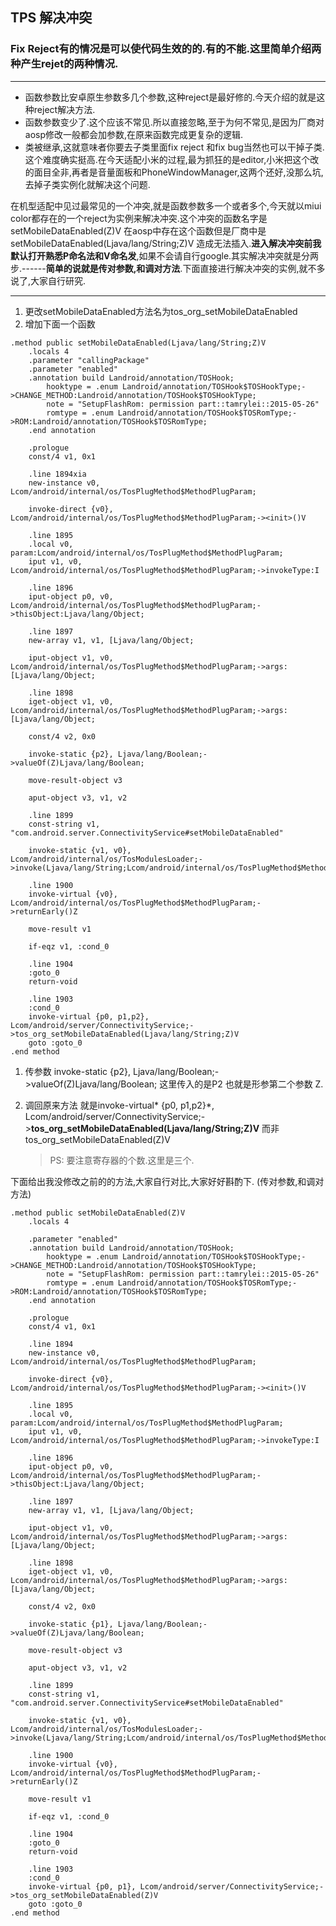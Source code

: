 
## TPS 解决冲突

### **Fix Reject有的情况是可以使代码生效的的.有的不能.这里简单介绍两种产生rejet的两种情况.**

---

- 函数参数比安卓原生参数多几个参数,这种reject是最好修的.今天介绍的就是这种reject解决方法.
- 函数参数变少了.这个应该不常见.所以直接忽略,至于为何不常见,是因为厂商对aosp修改一般都会加参数,在原来函数完成更复杂的逻辑.
- 类被继承,这就意味者你要去子类里面fix reject 和fix bug当然也可以干掉子类.这个难度确实挺高.在今天适配小米的过程,最为抓狂的是editor,小米把这个改的面目全非,再者是音量面板和PhoneWindowManager,这两个还好,没那么坑,去掉子类实例化就解决这个问题.

在机型适配中见过最常见的一个冲突,就是函数参数多一个或者多个,今天就以miui color都存在的一个reject为实例来解决冲突.这个冲突的函数名字是setMobileDataEnabled(Z)V 在aosp中存在这个函数但是厂商中是setMobileDataEnabled(Ljava/lang/String;Z)V 造成无法插入.**进入解决冲突前我默认打开熟悉P命名法和V命名发**,如果不会请自行google.其实解决冲突就是分两步.------**简单的说就是传对参数,和调对方法**.下面直接进行解决冲突的实例,就不多说了,大家自行研究.

---

1. 更改setMobileDataEnabled方法名为tos_org_setMobileDataEnabled
2. 增加下面一个函数

``` smali
.method public setMobileDataEnabled(Ljava/lang/String;Z)V
    .locals 4
    .parameter "callingPackage"
    .parameter "enabled"
    .annotation build Landroid/annotation/TOSHook;
        hooktype = .enum Landroid/annotation/TOSHook$TOSHookType;->CHANGE_METHOD:Landroid/annotation/TOSHook$TOSHookType;
        note = "SetupFlashRom: permission part::tamrylei::2015-05-26"
        romtype = .enum Landroid/annotation/TOSHook$TOSRomType;->ROM:Landroid/annotation/TOSHook$TOSRomType;
    .end annotation

    .prologue
    const/4 v1, 0x1

    .line 1894xia
    new-instance v0, Lcom/android/internal/os/TosPlugMethod$MethodPlugParam;

    invoke-direct {v0}, Lcom/android/internal/os/TosPlugMethod$MethodPlugParam;-><init>()V

    .line 1895
    .local v0, param:Lcom/android/internal/os/TosPlugMethod$MethodPlugParam;
    iput v1, v0, Lcom/android/internal/os/TosPlugMethod$MethodPlugParam;->invokeType:I

    .line 1896
    iput-object p0, v0, Lcom/android/internal/os/TosPlugMethod$MethodPlugParam;->thisObject:Ljava/lang/Object;

    .line 1897
    new-array v1, v1, [Ljava/lang/Object;

    iput-object v1, v0, Lcom/android/internal/os/TosPlugMethod$MethodPlugParam;->args:[Ljava/lang/Object;

    .line 1898
    iget-object v1, v0, Lcom/android/internal/os/TosPlugMethod$MethodPlugParam;->args:[Ljava/lang/Object;

    const/4 v2, 0x0

    invoke-static {p2}, Ljava/lang/Boolean;->valueOf(Z)Ljava/lang/Boolean;

    move-result-object v3

    aput-object v3, v1, v2

    .line 1899
    const-string v1, "com.android.server.ConnectivityService#setMobileDataEnabled"

    invoke-static {v1, v0}, Lcom/android/internal/os/TosModulesLoader;->invoke(Ljava/lang/String;Lcom/android/internal/os/TosPlugMethod$MethodPlugParam;)V

    .line 1900
    invoke-virtual {v0}, Lcom/android/internal/os/TosPlugMethod$MethodPlugParam;->returnEarly()Z

    move-result v1

    if-eqz v1, :cond_0

    .line 1904
    :goto_0
    return-void

    .line 1903
    :cond_0
    invoke-virtual {p0, p1,p2}, Lcom/android/server/ConnectivityService;->tos_org_setMobileDataEnabled(Ljava/lang/String;Z)V
    goto :goto_0
.end method
```

 1. 传参数 invoke-static {p2}, Ljava/lang/Boolean;->valueOf(Z)Ljava/lang/Boolean; 这里传入的是P2 也就是形参第二个参数 Z.
 2. 调回原来方法 就是invoke-virtual* {p0, p1,p2}*, Lcom/android/server/ConnectivityService;->**tos_org_setMobileDataEnabled(Ljava/lang/String;Z)V** 而非tos_org_setMobileDataEnabled(Z)V

	> PS: 要注意寄存器的个数.这里是三个. 
	
下面给出我没修改之前的的方法,大家自行对比,大家好好斟酌下. (传对参数,和调对方法)
		
       
``` smali
.method public setMobileDataEnabled(Z)V
    .locals 4

    .parameter "enabled"
    .annotation build Landroid/annotation/TOSHook;
        hooktype = .enum Landroid/annotation/TOSHook$TOSHookType;->CHANGE_METHOD:Landroid/annotation/TOSHook$TOSHookType;
        note = "SetupFlashRom: permission part::tamrylei::2015-05-26"
        romtype = .enum Landroid/annotation/TOSHook$TOSRomType;->ROM:Landroid/annotation/TOSHook$TOSRomType;
    .end annotation

    .prologue
    const/4 v1, 0x1

    .line 1894
    new-instance v0, Lcom/android/internal/os/TosPlugMethod$MethodPlugParam;

    invoke-direct {v0}, Lcom/android/internal/os/TosPlugMethod$MethodPlugParam;-><init>()V

    .line 1895
    .local v0, param:Lcom/android/internal/os/TosPlugMethod$MethodPlugParam;
    iput v1, v0, Lcom/android/internal/os/TosPlugMethod$MethodPlugParam;->invokeType:I

    .line 1896
    iput-object p0, v0, Lcom/android/internal/os/TosPlugMethod$MethodPlugParam;->thisObject:Ljava/lang/Object;

    .line 1897
    new-array v1, v1, [Ljava/lang/Object;

    iput-object v1, v0, Lcom/android/internal/os/TosPlugMethod$MethodPlugParam;->args:[Ljava/lang/Object;

    .line 1898
    iget-object v1, v0, Lcom/android/internal/os/TosPlugMethod$MethodPlugParam;->args:[Ljava/lang/Object;

    const/4 v2, 0x0

    invoke-static {p1}, Ljava/lang/Boolean;->valueOf(Z)Ljava/lang/Boolean;

    move-result-object v3

    aput-object v3, v1, v2

    .line 1899
    const-string v1, "com.android.server.ConnectivityService#setMobileDataEnabled"

    invoke-static {v1, v0}, Lcom/android/internal/os/TosModulesLoader;->invoke(Ljava/lang/String;Lcom/android/internal/os/TosPlugMethod$MethodPlugParam;)V

    .line 1900
    invoke-virtual {v0}, Lcom/android/internal/os/TosPlugMethod$MethodPlugParam;->returnEarly()Z

    move-result v1

    if-eqz v1, :cond_0

    .line 1904
    :goto_0
    return-void

    .line 1903
    :cond_0
    invoke-virtual {p0, p1}, Lcom/android/server/ConnectivityService;->tos_org_setMobileDataEnabled(Z)V
    goto :goto_0
.end method
```


